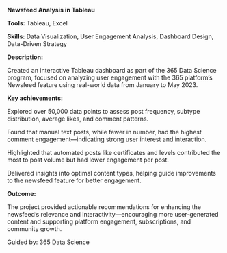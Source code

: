 **Newsfeed Analysis in Tableau**

**Tools:** Tableau, Excel

**Skills:** Data Visualization, User Engagement Analysis, Dashboard Design, Data-Driven Strategy

**Description:**

Created an interactive Tableau dashboard as part of the 365 Data Science program, focused on analyzing user engagement with the 365 platform’s Newsfeed feature using real-world data from January to May 2023.

**Key achievements:**

Explored over 50,000 data points to assess post frequency, subtype distribution, average likes, and comment patterns.

Found that manual text posts, while fewer in number, had the highest comment engagement—indicating strong user interest and interaction.

Highlighted that automated posts like certificates and levels contributed the most to post volume but had lower engagement per post.

Delivered insights into optimal content types, helping guide improvements to the newsfeed feature for better engagement.

**Outcome:**

The project provided actionable recommendations for enhancing the newsfeed’s relevance and interactivity—encouraging more user-generated content and supporting platform engagement, subscriptions, and community growth.

Guided by: 365 Data Science

